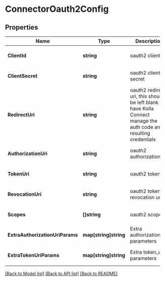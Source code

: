 # ConnectorOauth2Config

## Properties
Name | Type | Description | Notes
------------ | ------------- | ------------- | -------------
**ClientId** | **string** | oauth2 client id | [optional] [default to null]
**ClientSecret** | **string** | oauth2 client secret | [optional] [default to null]
**RedirectUri** | **string** | oauth2 redirect uri, this should be left blank to have Kolla Connect manage the auth code and resulting credentials | [optional] [default to null]
**AuthorizationUri** | **string** | oauth2 authorization uri | [optional] [default to null]
**TokenUri** | **string** | oauth2 token uri | [optional] [default to null]
**RevocationUri** | **string** | oauth2 token revocation uri | [optional] [default to null]
**Scopes** | **[]string** | oauth2 scopes | [optional] [default to null]
**ExtraAuthorizationUriParams** | **map[string]string** | Extra authorization_uri parameters | [optional] [default to null]
**ExtraTokenUriParams** | **map[string]string** | Extra token_uri parameters | [optional] [default to null]

[[Back to Model list]](../README.md#documentation-for-models) [[Back to API list]](../README.md#documentation-for-api-endpoints) [[Back to README]](../README.md)

